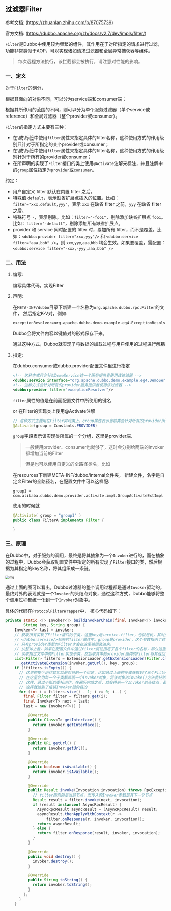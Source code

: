 ## 过滤器Filter



参考文档: (https://zhuanlan.zhihu.com/p/87075739)

官方文档: (https://dubbo.apache.org/zh/docs/v2.7/dev/impls/filter/)



`Filter`是Dubbo中使用较为频繁的组件，其作用在于对所指定的请求进行过滤，功能非常类似于AOP，可以实现诸如请求过滤器和全局异常捕获器等组件。

>  每次远程方法执行，该拦截都会被执行，请注意对性能的影响。

### 一、定义

对于`Filter`的划分，

根据其面向的对象不同，可以分为service端和consumer端；

根据其所作用的范围的不同，则可以分为单个服务过滤器（单个service或reference）和全局过滤器（整个provider或consumer）。



`Filter`的指定方式主要有三种：

- 在\或\标签中使用`filter`属性来指定具体的filter名称，这种使用方式的作用级别只针对于所指定的某个provider或consumer；
- 在\或\标签中使用`filter`属性来指定具体的filter名称，这种使用方式的作用级别针对于所有的provider或consumer；
- 在所声明的实现了`Filter`接口的类上使用`@Activate`注解来标注，并且注解中的`group`属性指定为`provider`或`consumer`。



约定：

- 用户自定义 filter 默认在内置 filter 之后。
- 特殊值 `default`，表示缺省扩展点插入的位置。比如：`filter="xxx,default,yyy"`，表示 `xxx` 在缺省 filter 之前，`yyy` 在缺省 filter 之后。
- 特殊符号 `-`，表示剔除。比如：`filter="-foo1"`，剔除添加缺省扩展点 `foo1`。比如：`filter="-default"`，剔除添加所有缺省扩展点。
- provider 和 service 同时配置的 filter 时，累加所有 filter，而不是覆盖。比如：`<dubbo:provider filter="xxx,yyy"/>` 和 `<dubbo:service filter="aaa,bbb" />`，则 `xxx`,`yyy`,`aaa`,`bbb` 均会生效。如果要覆盖，需配置：`<dubbo:service filter="-xxx,-yyy,aaa,bbb" />`

### 二、用法

1. 编写: 

   编写具体代码，实现Filter

2. 声明:

   在`META-INF/dubbo`目录下新建一个名称为`org.apache.dubbo.rpc.Filter`的文件， 然后指定K-V对，例如:

   ```properties
   exceptionResolver=org.apache.dubbo.demo.example.eg4.ExceptionResolver
   ```

   Dubbo会将文件内容以键值对的形式保存下来。

   通过这种方式，Dubbo就实现了将数据的加载过程与用户使用的过程进行解耦

3. 指定:

   在dubbo.consumer或dubbo.provider配置文件里进行指定 

   ```xml
   <!-- 这种方式只会针对DemoService这一个服务提供者使用该过滤器 -->
   <dubbo:service interface="org.apache.dubbo.demo.example.eg4.DemoService" ref="demoService" filter="exceptionResolver"/>
   <!-- 这种方式会针对所有的provider服务提供者使用该过滤器 -->
   <dubbo:provider filter="exceptionResolver"/>
   ```

   `filter`属性的值是在前面配置文件中所使用的键名

   

   or 在Filter的实现类上使用@Activate注解

   ```java
   // 这种方式主要用在Filter实现类上，group属性表示当前类会针对所有的provider所使用
   @Activate(group = Constants.PROVIDER)
   ```

   `group`字段表示该实现类所属的一个分组，这里是provider端.

   > 一般使用provider、consumer也就够了，这时会分别给两端的invoker都增加当前的Filter
   >
   > 但是也可以使用自定义的全路径类名，比如

   在resources下新建META-INF/dubbo/internal文件夹， 新建文件，名字是自定义Filter的全路径名，在配置文件中可以这样配:

   ```properties
   group1 = com.alibaba.dubbo.demo.provider.activate.impl.GroupActivateExtImpl
   ```

   使用的时候就

   ```java
   @Activiate( group = "group1" )
   public class FilterA implements Filter {
       
   }
   ```

   

### 三、原理

在Dubbo中，对于服务的调用，最终是将其抽象为一个`Invoker`进行的，而在抽象的过程中，Dubbo会获取配置文件中指定的所有实现了`Filter`接口的类，然后根据为其指定的key名称，将其组织成一条链。

<img src="https://pic3.zhimg.com/80/v2-2d1aa9595ec88199fd76221cb8467d96_720w.jpg" alt="img" style="zoom:67%;" />

通过上面的图可以看出，Dubbo过滤器的整个调用过程都是通过`Invoker`驱动的，最终对外的表现就是一个`Invoker`的头结点对象，通过这种方式，Dubbo能够将整个调用过程都统一化到一个`Invoker`对象中。



具体的代码在`ProtocolFilterWrapper`中， 核心代码如下：

```java
private static <T> Invoker<T> buildInvokerChain(final Invoker<T> invoker, 
        String key, String group) {
    Invoker<T> last = invoker;
    // 获取所有实现了Filter接口的子类，这里key是service.filter，也就是说，其对应的配置位置在
    // <dubbo:service/>标签的filter属性中。group是provider，这个参数指明了这些Filter中
    // 只有provider类型的Filter才会在这里被组装进来。
    // 从整体上看，如果在配置文件中通过filter属性指定了各个filter的名称，那么这里就会通过SPI
    // 读取指定文件中的Filter实现子类，然后取其中的provider组内的Filter将其返回，以便进行后续的组装
    List<Filter> filters = ExtensionLoader.getExtensionLoader(Filter.class)
      .getActivateExtension(invoker.getUrl(), key, group);
    if (!filters.isEmpty()) {
      // 这里的整个动作其实就是对链的一个组装，比如通过上面的步骤获取到了三个Filter：A、B和C。
      // 在这里会为每一个子类都声明一个Invoker对象，将该对象的invoke()方法委托给链的下一个节点。
      // 这样，通过不断的委托动作，在遍历完成之后，就会得到一个Invoker的头结点，最后将头结点返回。
      // 这样就达到了组装Invoker链的目的
      for (int i = filters.size() - 1; i >= 0; i--) {
        final Filter filter = filters.get(i);
        final Invoker<T> next = last;
        last = new Invoker<T>() {

          @Override
          public Class<T> getInterface() {
            return invoker.getInterface();
          }

          @Override
          public URL getUrl() {
            return invoker.getUrl();
          }

          @Override
          public boolean isAvailable() {
            return invoker.isAvailable();
          }

          @Override
          public Result invoke(Invocation invocation) throws RpcException {
            // filter指向的是当前节点，而传入的Invoker参数是其下一个节点
            Result result = filter.invoke(next, invocation);
            if (result instanceof AsyncRpcResult) {
              AsyncRpcResult asyncResult = (AsyncRpcResult) result;
              asyncResult.thenApplyWithContext(r -> 
                  filter.onResponse(r, invoker, invocation));
              return asyncResult;
            } else {
              return filter.onResponse(result, invoker, invocation);
            }
          }

          @Override
          public void destroy() {
            invoker.destroy();
          }

          @Override
          public String toString() {
            return invoker.toString();
          }
        };
      }
    }
```



